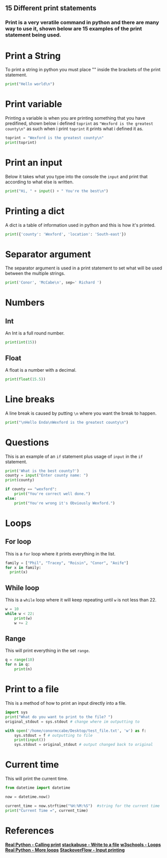 ## 15 Different print statements 
### Print is a very veratile command in python and there are many way to use it, shown below are 15 examples of the print statement being used.

# Print a String
To print a string in python you must place "" inside the brackets of the print statement.
```Python
print("Hello world\n")
```
# Print variable
Printing a variable is when you are printing something that you have predifined, shown below i defined ```toprint``` as ```"Wexford is the greatest county\n"``` as such when i print ```toprint``` it prints what i defined it as.
```Python
toprint = "Wexford is the greatest county\n"
print(toprint)
```
# Print an input
Below it takes what you type into the console the ```input``` and print that according to what else is written.
```Python
print("Hi, " + input() + " You're the best\n")
```
# Printing a dict
A dict is a table of information used in python and this is how it's printed.
```Python
print({'county': 'Wexford', 'location': 'South-east'})
```
# Separator argument
The separator argument is used in a print statement to set what will be used between the multiple strings.
```Python
print('Conor', 'McCabe\n', sep=' Richard ')
```
# Numbers
## Int
An Int is a full round number.
```Python
print(int(15))
```
## Float
A float is a number with a decimal.
```Python
print(float(15.5))
```
# Line breaks
A line break is caused by putting ```\n``` where you want the break to happen.
```Python
print("\nHello Enda\nWexford is the greatest county\n")
```
# Questions
This is an example of an ```if``` statement plus usage of ```input``` in the ```if``` statement.
```Python
print('What is the best county?')
county = input("Enter county name: ")
print(county)

if county == "wexford":
    print("You're correct well done.")
else:
    print("You're wrong it's Obviously Wexford.")
```
# Loops
## For loop
This is a ```for``` loop where it prints everything in the list.
```Python
family = ["Phil", "Tracey", "Roisin", "Conor", "Aoife"]
for x in family:
  print(x)
```
## While loop
This is a ```while``` loop where it will keep repeating until ```w``` is not less than 22.
```Python
w = 10
while w < 22:
    print(w)
    w += 2
```
## Range
This will print everything in the set ```range```.
```Python
q = range(10)
for n in q:
    print(n)
```
# Print to a file
This is a method of how to print an input directly into a file.
```Python
import sys
print("What do you want to print to the file? ")
original_stdout = sys.stdout # change where im outputting to

with open('/home/conormccabe/Desktop/test_file.txt', 'w') as f:
    sys.stdout = f # outputting to file
    print(input())
    sys.stdout = original_stdout # output changed back to original
```
# Current time
This will print the current time.
```Python
from datetime import datetime

now = datetime.now()

current_time = now.strftime("%H:%M:%S")  #string for the current time
print("Current Time =", current_time)
```



# References
**[Real Python - Calling print](https://realpython.com/python-print/#calling-print)**
**[stackabuse - Write to a file](https://stackabuse.com/writing-to-a-file-with-pythons-print-function/)**
**[w3schools - Loops](www.w3schools.com)**
**[Real Python - More loops](https://realpython.com/python-while-loop/)**
**[StackoverFlow - Input printing](https://stackoverflow.com/questions/22917903/text-game-if-statement-based-of-input-text-python/34610789)**

